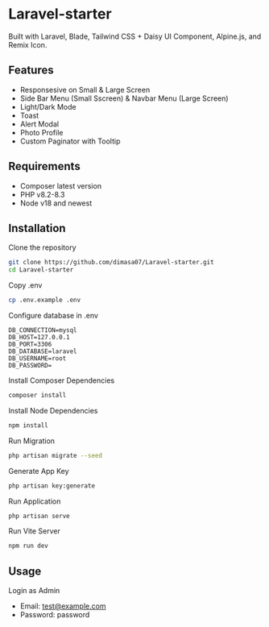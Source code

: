 # Laravel-starter

Built with Laravel, Blade, Tailwind CSS + Daisy UI Component, Alpine.js, and Remix Icon.

## Features
- Responsesive on Small & Large Screen
- Side Bar Menu (Small Sscreen) & Navbar Menu (Large Screen)
- Light/Dark Mode
- Toast
- Alert Modal
- Photo Profile
- Custom Paginator with Tooltip

## Requirements
- Composer latest version
- PHP v8.2-8.3
- Node v18 and newest

## Installation

Clone the repository
```bash
git clone https://github.com/dimasa07/Laravel-starter.git
cd Laravel-starter
```

Copy .env
```bash
cp .env.example .env
```

Configure database in .env
```env
DB_CONNECTION=mysql
DB_HOST=127.0.0.1
DB_PORT=3306
DB_DATABASE=laravel
DB_USERNAME=root
DB_PASSWORD=
```

Install Composer Dependencies
```bash
composer install
```

Install Node Dependencies
```bash
npm install
```

Run Migration
```bash
php artisan migrate --seed
```

Generate App Key
```bash
php artisan key:generate
```

Run Application
```bash
php artisan serve
```

Run Vite Server
```bash
npm run dev
```

## Usage
Login as Admin
- Email: test@example.com
- Password: password